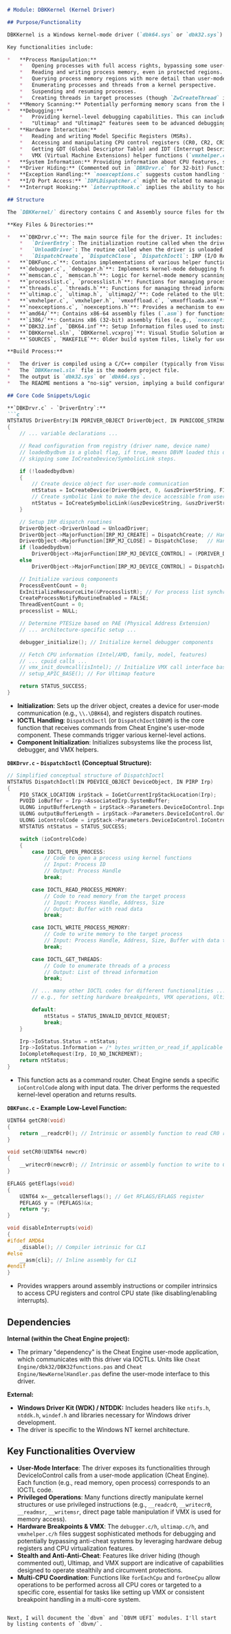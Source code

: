 ```markdown
# Module: DBKKernel (Kernel Driver)

## Purpose/Functionality

DBKKernel is a Windows kernel-mode driver (`dbk64.sys` or `dbk32.sys`) that provides low-level system access and functionalities required by the Cheat Engine user-mode application. Kernel-mode drivers operate with the highest privileges (Ring 0), allowing them to perform operations that are restricted for user-mode applications.

Key functionalities include:

*   **Process Manipulation:**
    *   Opening processes with full access rights, bypassing some user-mode security restrictions.
    *   Reading and writing process memory, even in protected regions.
    *   Querying process memory regions with more detail than user-mode APIs.
    *   Enumerating processes and threads from a kernel perspective.
    *   Suspending and resuming processes.
    *   Creating threads in target processes (though `ZwCreateThread` is mentioned, it's a standard NT API often called from kernel if needed for specific injection scenarios).
*   **Memory Scanning:** Potentially performing memory scans from the kernel, which can be faster or more comprehensive for certain types of scans or when dealing with anti-cheat measures. (`memscan.c`)
*   **Debugging:**
    *   Providing kernel-level debugging capabilities. This can include setting hardware breakpoints, handling debug exceptions at a lower level, and potentially manipulating CPU debug registers directly. (`debugger.c`, `debuggera.asm`)
    *   "Ultimap" and "Ultimap2" features seem to be advanced debugging/anti-anti-debug techniques, possibly involving hardware breakpoints (DRx registers) or other low-level CPU features like Performance Monitoring Interrupts (PMI) or Local APIC (Advanced Programmable Interrupt Controller) manipulation.
*   **Hardware Interaction:**
    *   Reading and writing Model Specific Registers (MSRs).
    *   Accessing and manipulating CPU control registers (CR0, CR2, CR3, CR4).
    *   Getting GDT (Global Descriptor Table) and IDT (Interrupt Descriptor Table) information.
    *   VMX (Virtual Machine Extensions) helper functions (`vmxhelper.c`, `vmxoffload.c`): This suggests the driver can interact with or set up CPU virtualization features, potentially for stealth operations, hypervisor-based debugging, or bypassing hooks by running code in a virtualized environment.
*   **System Information:** Providing information about CPU features, segment registers (CS, SS, DS, etc.), and other low-level system details.
*   **Driver Hiding:** (Commented out in `DBKDrvr.c` for 32-bit) Functionality to hide the driver from the system's list of loaded modules, a common stealth technique.
*   **Exception Handling:** `noexceptions.c` suggests custom handling for exceptions occurring within the driver or during its operations, possibly to prevent blue screens or to handle specific scenarios gracefully.
*   **I/O Port Access:** `IOPLDispatcher.c` might be related to managing I/O Privilege Level, allowing direct hardware port access from user mode under controlled conditions.
*   **Interrupt Hooking:** `interruptHook.c` implies the ability to hook system interrupts, a powerful technique for monitoring or modifying system behavior.

## Structure

The `DBKKernel/` directory contains C and Assembly source files for the driver.

**Key Files & Directories:**

*   **`DBKDrvr.c`**: The main source file for the driver. It includes:
    *   `DriverEntry`: The initialization routine called when the driver is loaded. It sets up the device object, symbolic links, and initializes various components.
    *   `UnloadDriver`: The routine called when the driver is unloaded, responsible for cleanup.
    *   `DispatchCreate`, `DispatchClose`, `DispatchIoctl`: IRP (I/O Request Packet) dispatch routines that handle communication from user-mode applications (like Cheat Engine). `DispatchIoctl` is the primary way Cheat Engine sends commands to the driver.
*   **`DBKFunc.c`**: Contains implementations of various helper functions, many of which are low-level hardware interactions (reading/writing MSRs, control registers, getting CPU info, GDT/IDT). Also includes functions for iterating over CPUs (`forEachCpu`, `forOneCpu`).
*   **`debugger.c`, `debugger.h`**: Implements kernel-mode debugging functionalities.
*   **`memscan.c`, `memscan.h`**: Logic for kernel-mode memory scanning.
*   **`processlist.c`, `processlist.h`**: Functions for managing process information from the kernel.
*   **`threads.c`, `threads.h`**: Functions for managing thread information.
*   **`ultimap.c`, `ultimap.h`, `ultimap2/`**: Code related to the Ultimap features. `ultimap2/apic.c` suggests direct APIC manipulation for Ultimap2.
*   **`vmxhelper.c`, `vmxhelper.h`, `vmxoffload.c`, `vmxoffloada.asm`**: Code for Intel VMX operations.
*   **`noexceptions.c`, `noexceptions.h`**: Provides a mechanism to execute code that might cause an exception (e.g., accessing invalid memory) without crashing the system, by setting up temporary exception handlers.
*   **`amd64/`**: Contains x86-64 assembly files (`.asm`) for functions that are performance-critical or require specific assembly instructions (e.g., `dbkfunca.asm`, `debuggera.asm`, `ultimapa.asm`, `vmxhelpera.asm`).
*   **`i386/`**: Contains x86 (32-bit) assembly files (e.g., `noexceptionsa.asm`).
*   **`DBK32.inf`, `DBK64.inf`**: Setup Information files used to install the driver on 32-bit and 64-bit Windows systems, respectively.
*   **`DBKKernel.sln`, `DBKKernel.vcxproj`**: Visual Studio Solution and Project files for building the driver using the Windows Driver Kit (WDK) or a compatible C/C++ compiler toolchain.
*   **`SOURCES`, `MAKEFILE`**: Older build system files, likely for use with the DDK Build environment.

**Build Process:**

*   The driver is compiled using a C/C++ compiler (typically from Visual Studio integrated with the Windows Driver Kit - WDK).
*   The `DBKKernel.sln` file is the modern project file.
*   The output is `dbk32.sys` or `dbk64.sys`.
*   The README mentions a "no-sig" version, implying a build configuration that doesn't enforce driver signature checks, useful for development or on systems with test signing enabled. For production use on modern Windows, the driver would need to be properly signed.

## Core Code Snippets/Logic

**`DBKDrvr.c` - `DriverEntry`:**
```c
NTSTATUS DriverEntry(IN PDRIVER_OBJECT DriverObject, IN PUNICODE_STRING RegistryPath)
{
    // ... variable declarations ...

    // Read configuration from registry (driver name, device name)
    // loadedbydbvm is a global flag, if true, means DBVM loaded this driver,
    // skipping some IoCreateDevice/SymbolicLink steps.

    if (!loadedbydbvm)
    {
        // Create device object for user-mode communication
        ntStatus = IoCreateDevice(DriverObject, 0, &uszDriverString, FILE_DEVICE_UNKNOWN, 0, FALSE, &pDeviceObject);
        // Create symbolic link to make the device accessible from user mode
        ntStatus = IoCreateSymbolicLink(&uszDeviceString, &uszDriverString);
    }

    // Setup IRP dispatch routines
    DriverObject->DriverUnload = UnloadDriver;
    DriverObject->MajorFunction[IRP_MJ_CREATE] = DispatchCreate; // Handle CreateFile from user mode
    DriverObject->MajorFunction[IRP_MJ_CLOSE] = DispatchClose;   // Handle CloseHandle from user mode
    if (loadedbydbvm)
        DriverObject->MajorFunction[IRP_MJ_DEVICE_CONTROL] = (PDRIVER_DISPATCH)DispatchIoctlDBVM; // Special IOCTL handler if loaded by DBVM
    else
        DriverObject->MajorFunction[IRP_MJ_DEVICE_CONTROL] = DispatchIoctl; // Main IOCTL handler

    // Initialize various components
    ProcessEventCount = 0;
    ExInitializeResourceLite(&ProcesslistR); // For process list synchronization
    CreateProcessNotifyRoutineEnabled = FALSE;
    ThreadEventCount = 0;
    processlist = NULL;

    // Determine PTESize based on PAE (Physical Address Extension)
    // ... architecture-specific setup ...

    debugger_initialize(); // Initialize kernel debugger components

    // Fetch CPU information (Intel/AMD, family, model, features)
    // ... cpuid calls ...
    // vmx_init_dovmcall(isIntel); // Initialize VMX call interface based on CPU vendor
    // setup_APIC_BASE(); // For Ultimap feature

    return STATUS_SUCCESS;
}
```
*   **Initialization**: Sets up the driver object, creates a device for user-mode communication (e.g., `\\.\DBK64`), and registers dispatch routines.
*   **IOCTL Handling**: `DispatchIoctl` (or `DispatchIoctlDBVM`) is the core function that receives commands from Cheat Engine's user-mode component. These commands trigger various kernel-level actions.
*   **Component Initialization**: Initializes subsystems like the process list, debugger, and VMX helpers.

**`DBKDrvr.c` - `DispatchIoctl` (Conceptual Structure):**
```c
// Simplified conceptual structure of DispatchIoctl
NTSTATUS DispatchIoctl(IN PDEVICE_OBJECT DeviceObject, IN PIRP Irp)
{
    PIO_STACK_LOCATION irpStack = IoGetCurrentIrpStackLocation(Irp);
    PVOID ioBuffer = Irp->AssociatedIrp.SystemBuffer;
    ULONG inputBufferLength = irpStack->Parameters.DeviceIoControl.InputBufferLength;
    ULONG outputBufferLength = irpStack->Parameters.DeviceIoControl.OutputBufferLength;
    ULONG ioControlCode = irpStack->Parameters.DeviceIoControl.IoControlCode;
    NTSTATUS ntStatus = STATUS_SUCCESS;

    switch (ioControlCode)
    {
        case IOCTL_OPEN_PROCESS:
            // Code to open a process using kernel functions
            // Input: Process ID
            // Output: Process Handle
            break;

        case IOCTL_READ_PROCESS_MEMORY:
            // Code to read memory from the target process
            // Input: Process Handle, Address, Size
            // Output: Buffer with read data
            break;

        case IOCTL_WRITE_PROCESS_MEMORY:
            // Code to write memory to the target process
            // Input: Process Handle, Address, Size, Buffer with data to write
            break;

        case IOCTL_GET_THREADS:
            // Code to enumerate threads of a process
            // Output: List of thread information
            break;

        // ... many other IOCTL codes for different functionalities ...
        // e.g., for setting hardware breakpoints, VMX operations, Ultimap, etc.

        default:
            ntStatus = STATUS_INVALID_DEVICE_REQUEST;
            break;
    }

    Irp->IoStatus.Status = ntStatus;
    Irp->IoStatus.Information = /* bytes_written_or_read_if_applicable */;
    IoCompleteRequest(Irp, IO_NO_INCREMENT);
    return ntStatus;
}
```
*   This function acts as a command router. Cheat Engine sends a specific `ioControlCode` along with input data. The driver performs the requested kernel-level operation and returns results.

**`DBKFunc.c` - Example Low-Level Function:**
```c
UINT64 getCR0(void)
{
    return __readcr0(); // Intrinsic or assembly function to read CR0 register
}

void setCR0(UINT64 newcr0)
{
    __writecr0(newcr0); // Intrinsic or assembly function to write to CR0 register
}

EFLAGS getEflags(void)
{
    UINT64 x=__getcallerseflags(); // Get RFLAGS/EFLAGS register
    PEFLAGS y = (PEFLAGS)&x;
    return *y;
}

void disableInterrupts(void)
{
#ifdef AMD64
    _disable(); // Compiler intrinsic for CLI
#else
    __asm{cli}; // Inline assembly for CLI
#endif
}
```
*   Provides wrappers around assembly instructions or compiler intrinsics to access CPU registers and control CPU state (like disabling/enabling interrupts).

## Dependencies

**Internal (within the Cheat Engine project):**

*   The primary "dependency" is the Cheat Engine user-mode application, which communicates with this driver via IOCTLs. Units like `Cheat Engine/dbk32/DBK32functions.pas` and `Cheat Engine/NewKernelHandler.pas` define the user-mode interface to this driver.

**External:**

*   **Windows Driver Kit (WDK) / NTDDK:** Includes headers like `ntifs.h`, `ntddk.h`, `windef.h` and libraries necessary for Windows driver development.
*   The driver is specific to the Windows NT kernel architecture.

## Key Functionalities Overview

*   **User-Mode Interface**: The driver exposes its functionalities through DeviceIoControl calls from a user-mode application (Cheat Engine). Each function (e.g., read memory, open process) corresponds to an IOCTL code.
*   **Privileged Operations**: Many functions directly manipulate kernel structures or use privileged instructions (e.g., `__readcr0`, `__writecr0`, `__readmsr`, `__writemsr`, direct page table manipulation if VMX is used for memory access).
*   **Hardware Breakpoints & VMX**: The `debugger.c/h`, `ultimap.c/h`, and `vmxhelper.c/h` files suggest sophisticated methods for debugging and potentially bypassing anti-cheat systems by leveraging hardware debug registers and CPU virtualization features.
*   **Stealth and Anti-Anti-Cheat**: Features like driver hiding (though commented out), Ultimap, and VMX support are indicative of capabilities designed to operate stealthily and circumvent protections.
*   **Multi-CPU Coordination**: Functions like `forEachCpu` and `forOneCpu` allow operations to be performed across all CPU cores or targeted to a specific core, essential for tasks like setting up VMX or consistent breakpoint handling in a multi-core system.
```

Next, I will document the `dbvm` and `DBVM UEFI` modules. I'll start by listing contents of `dbvm/`.
